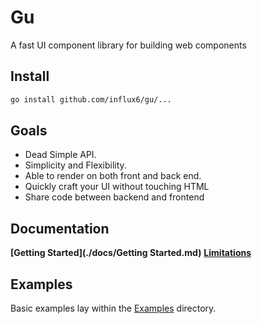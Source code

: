 # Gu
  A fast UI component library for building web components

## Install

```bash
go install github.com/influx6/gu/...
```

## Goals
  - Dead Simple API.
  - Simplicity and Flexibility.
  - Able to render on both front and back end.
  - Quickly craft your UI without touching HTML
  - Share code between backend and frontend

## Documentation
  **[Getting Started](./docs/Getting Started.md)**
  **[Limitations](./docs/Limited.md)**

## Examples
  Basic examples lay within the [Examples](./examples/) directory.

